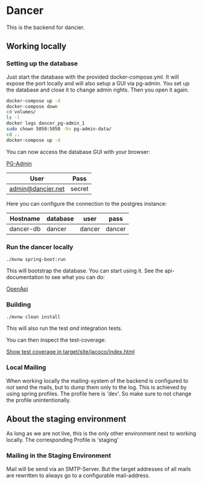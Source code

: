 # Dancer
This is the backend for dancier.

## Working locally

### Setting up the database

Just start the database with the provided docker-compose.yml.
It will expose the port locally and will also setup a GUI via pg-admin.
You set up the database and close it to change admin rights. Then you open it again.
````sh
docker-compose up -d
docker-compose down
cd volumes/
ls -l
docker logs dancer_pg-admin_1
sudo chown 5050:5050 -Rv pg-admin-data/
cd ..
docker-compose up -d

````
You can now access the database GUI with your browser:

[PG-Admin](http://localhost:5050)

|User| Pass   |
|----|--------|
|admin@dancier.net| secret |

Here you can configure the connection to the postgres instance:

|Hostname|database|user|pass|
|--------|--------|----|----|
|dancer-db|dancer|dancer|dancer|

### Run the dancer locally
```shell
./mvnw spring-boot:run
```
This will bootstrap the database. You can start using it.
See the api-documentation to see what you can do:

[OpenApi](https://editor.swagger.io/?url=https%3A%2F%2Fraw.githubusercontent.com%2Fdancier%2Fdancer%2Fmaster%2Fopenapi.yml)

### Building

```shell
./mvnw clean install
```

This will also run the test _and_ integration tests.

You can then inspect the test-coverage:

[Show test coverage in target/site/jacoco/index.html](.target/site/jacoco/index.html)

### Local Mailing
When working locally the mailing-system of the backend is configured to _not_ send the mails, but to dump them only to the log.
This is achieved by using spring profiles. The profile here is 'dev'.
So make sure to not change the profile unintentionally.
## About the staging environment
As long as we are not live, this is the only other environment next to working locally.
The corresponding Profile is 'staging'

### Mailing in the Staging Environment
Mail will be send via an SMTP-Server. But the target addresses of all mails are rewritten to always go to a configurable mail-address.
